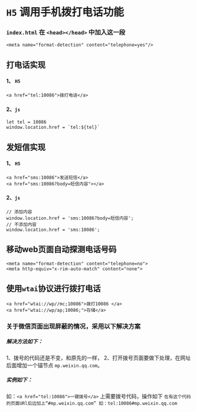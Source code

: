# `H5` 调用手机拨打电话功能



### `index.html` 在 `<head></head>` 中加入这一段

```
<meta name="format-detection" content="telephone=yes"/>
```



## 打电话实现

#### 1、 `H5`

```
<a href="tel:10086">拨打电话</a>
```

#### 2、`js`

```
let tel = 10086
window.location.href = `tel:${tel}`
```



## 发短信实现

#### 1、 `H5`

```
<a href="sms:10086">发送短信</a>
<a href="sms:10086?body=短信内容"></a>
```

#### 2、`js`

```
// 添加内容
window.location.href = 'sms:10086?body=短信内容';
// 不添加内容
window.location.href = 'sms:10086';
```



## 移动web页面自动探测电话号码

```
<meta name="format-detection" content="telephone=no">
<meta http-equiv="x-rim-auto-match" content="none">
```



## 使用`wtai`协议进行拨打电话

```
<a href="wtai://wp//mc;10086">拨打10086 </a>  
<a href="wtai://wp/ap;10086;">存储</a>
```



### 关于微信页面出现屏蔽的情况，采用以下解决方案

##### 解决方法如下：

1、拨号的代码还是不变，和原先的一样，
2、打开拨号页面要做下处理，在网址后面增加一个锚节点 `mp.weixin.qq.com`。

##### 实例如下：

如：`<a href="tel:10086">一键拨号</a>` 上需要拨号代码，操作如下
`在有这个代码的页面URl后边加上“#mp.weixin.qq.com” 如：tel:10086#mp.weixin.qq.com`
